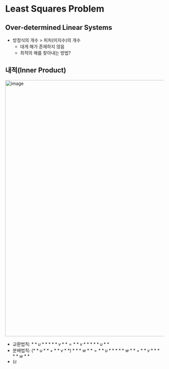 # Least Squares Problem


## Over-determined Linear Systems

- 방정식의 개수 > 피처(미지수)의 개수
  - 대게 해가 존재하지 않음
  - 최적의 해를 찾아내는 방법?


## 내적(Inner Product) <br/>

<img width="811" alt="image" src="https://github.com/y100861/Linear_Algebra/assets/107607076/49e5d089-6148-4af0-bb5d-b27062210fea"> <br/>
- 교환법칙: $**u** * **v** = **v** * **u**$
- 분배법칙: $(**u** + **v**) * **w** = **u** * **w** + **v** * **w**$
- $(c$ 
